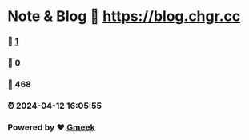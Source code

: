 # Note & Blog :link: https://blog.chgr.cc 
### :page_facing_up: [1](https://blog.chgr.cc/tag.html) 
### :speech_balloon: 0 
### :hibiscus: 468 
### :alarm_clock: 2024-04-12 16:05:55 
### Powered by :heart: [Gmeek](https://github.com/Meekdai/Gmeek)
